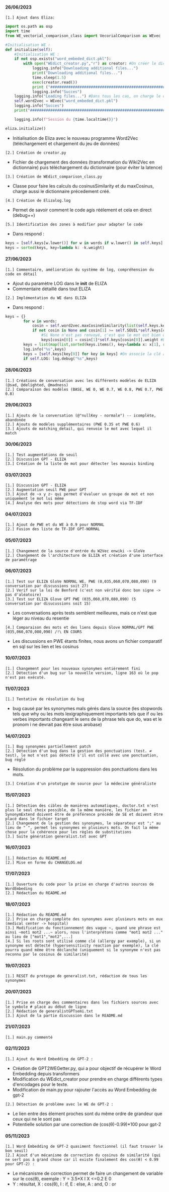 #### 26/06/2023 ####
```
[1.] Ajout dans Eliza:
```
```python
import os.path as osp
import time
from WE_vectorial_comparison_class import VecorialComparison as WEvec

#Initialisation WE : 
def initialize(self):
    #Initialisation WE : 
    if not osp.exists("word_embeded_dict.pkl"):
        with open("WEdict_creator.py","r") as creator: #On créer le dictionnaire s'il n'existe pas
            logging.info("Downloading additional files...")
            print("Downloading additional files...")
            time.sleep(1.5)
            exec(creator.read())
            print ("###############################################################################\n\n###############################################################################") 
            logging.info("Succes")
    logging.info("Loading files...") #Dans tous les cas, on charge le dictionnaire
    self.word2vec = WEvec("word_embeded_dict.pkl") 
    logging.info("Succes")
    print("###############################################################################\n\n###############################################################################") 

    logging.info(f"Session du {time.localtime()}")

eliza.initialize()
```
- Initialisation de Eliza avec le nouveau programme Word2Vec (téléchargement et chargement du jeu de données)
```
[2.] Création de creator.py
```
- Fichier de chargement des données (transformation du Wiki2Vec en dictionnaire) puis téléchargement du dictionnaire (pour éviter  la latence)
```
[3.] Création de WEdict_comparison_class.py
```
- Classe pour faire les calculs du cosinusSimilarity et du maxCosinus, charge aussi le dictionnaire précedement créé.
```
[4.] Création de Elizalog.log
```
- Permet de savoir comment le code agis réélement et cela en direct (debug++)
```
[5.] Identification des zones à modifier pour adapter le code
```
- Dans respond : 
```python
keys = [self.keys[w.lower()] for w in words if w.lower() in self.keys]
keys = sorted(keys, key=lambda k: -k.weight)
```
#### 27/06/2023 ####
```
[1.] Commentaire, amélioration du système de log, compréhension du code en détail
```
- Ajout du paramètre LOG dans le __init__ de ELIZA
- Commentaire détaillé dans tout ELIZA
```
[2.] Implémentation du WE dans ELIZA
```
- Dans respond : 
```python
keys = {}
        for w in words:
            cosin = self.word2vec.maxCosineSimilarity(list(self.keys.keys()),w.lower()) #Pour chaque mot, on calcule le maxCosSim
            if not cosin is None and cosin[1] >= self.SEUIL*self.keys[cosin[0]].weight: 
                #Si None n'est pas renvoyé, c'est que le mot est bien dans le dictionnaire et que le seuil adaptatif est vérifié
                keys[cosin[0]] = cosin[1]*self.keys[cosin[0]].weight #Dans ce cas on enregistre le mot, le poids adapté
        keys = list(map(list,sorted(keys.items(), key=lambda x: x[1], reverse=True))) #Finalement on met en ordre
        log.info("%s",keys)
        keys = [self.keys[key[0]] for key in keys] #On associe la clé à sa clé de classe Key
        if self.LOG: log.debug("%s",keys)
```
#### 28/06/2023 ####
```
[1.] Créations de conversation avec les différents modèles de ELIZA (@sad, @delighted, @madness)
[2.] Comparaison des modèles (BASE, WE 0, WE 0.7, WE 0.8, PWE 0.7, PWE 0.8)
```
#### 29/06/2023 ####
```
[1.] Ajouts de la conversation (@"nullKey - normale") -- icomplète, abandonée
[2.] Ajouts de modèles supplémentaires (PWE 0.35 et PWE 0.6)
[3.] Ajouts de matching_detail, qui renvoie le mot avec lequel il match
```
#### 30/06/2023 ####
```
[1.] Test augmentations de seuil
[2.] Discussion GPT - ELIZA
[3.] Création de la liste de mot pour détecter les mauvais binding
```
#### 03/07/2023 ####
```
[1.] Discussion GPT - ELIZA
[2.] Augmentation seuil PWE pour GPT
[3.] Ajout de ~x y z~ qui permet d'évaluer un groupe de mot et non uniquement le mot lui même
[4.] Analyse des mots pour détections de stop word via TF-IDF
```
#### 04/07/2023 ####
```
[1.] Ajout de PWE et du WE à 0.9 pour NORMAL
[2.] Fusion des liste de TF-IDF GPT-NORMAL
```
#### 05/07/2023 ####
```
[1.] Changement de la source d'entrée du W2Vec enwiki -> GloVe
[2.] Changement de l'architecture de ELIZA et création d'une interface de paramétrage
```
#### 06/07/2023 ####
```
[1.] Test sur ELIZA GloVe NORMAL WE, PWE (0,035,060,070,080,090) (9 conversation par discussions soit 27)
[2.] Verif sur la loi de Benford (c'est non vérifié donc bon signe -> pas d'aléatoire)
[3.] Test sur ELIZA Glove GPT PWE (035,060,070,080,090) (5 conversation par disucussions soit 15)
```
- Les conversations après tests semblent meilleures, mais ce n'est que léger au niveau du resentie 
```
[4.] Comparaison des mots et des liens depuis Glove NORMAL/GPT PWE (035,060,070,080,090) /!\ EN COURS
```
- Les discussions en PWE étants finites, nous avons un fichier comparatif en sql sur les lien et les cosinus
#### 10/07/2023 ####
```
[1.] Changement pour les nouveaux synonymes entièrement fini
[2.] Détection d'un bug sur la nouvelle version, ligne 163 où le pop n'est pas exécuté.
```
#### 11/07/2023 ####
```
[1.] Tentative de résolution du bug
```
- bug causé par les synonymes mals gérés dans la source (les stopwords tels que why ou les mots lexigraphiquement importants tels que if ou les verbes importants changeant le sens de la phrase tels que do, was et le pronom i ne devrait pas être sous arobase)
#### 14/07/2023 ####
```
[1.] Bug synonymes partiellement patch
[2.] Détection d'un bug dans la gestion des ponctuations (test. ≠ test), le mot n'est pas détecté s'il est collé avec une ponctuation, bug réglé
```
- Résolution du problème par la suppression des ponctuations dans les mots.
```
[3.] Création d'un prototype de source pour la médecine généraliste
```
#### 15/07/2023 ####
```
[1.] Détection des cibles de manières automatiques, doctor.txt n'est plus le seul choix possible, de la même manière, les fichier en SynonymExtend doivent être de préférence précédé de SE et doivent être placé dans le fichier target
[2.] Changement de la gestion des synonymes, le séparateur est ";" au lieu de " ", permet les synonymes en plusieurs mots. On fait la même chose pour la cohérence pour les règles de substitutions
[3.] Suite génération generalist.txt avec GPT
```
#### 16/07/2023 ####
```
[1.] Rédaction du README.md
[2.] Mise en forme du CHANGELOG.md
```
#### 17/07/2023 ####
```
[1.] Ouverture du code pour la prise en charge d'autres sources de WordEmbeding
[2.] Rédaction du README.md
```
#### 18/07/2023 ####
```
[1.] Rédaction du README.md
[2.] Prise en charge complète des synonymes avec plusieurs mots en eux (medical center -> hospital)
[3.] Modification du fonctionnement des vague ~, quand une phrase est ainsi ~mot1 mot2 ...~ alors, nous l'interprétons comme "mot1 mot2 ..." au lieu de ["mot1","mot2",...]
[4.] Si les roots sont utilisé comme clé (allergy par exemple), si un synonyme est détecté (hypersensitivity reaction par exemple), la clé pourra quand même être déclanché (uniquement si le synonyme n'est pas reconnu par le cosinus de similarité)
```
#### 19/07/2023 ####
```
[1.] RESET du protoype de generalist.txt, rédaction de tous les synonymes
```
#### 20/07/2023 ####
```
[1.] Prise en charge des commentaires dans les fichiers sources avec le symbole # placé au début de ligne
[2.] Rédaction de generalistGPTsemi.txt
[3.] Ajout de la partie discussion dans le README.md
```
#### 21/07/2023 ####
```
[1.] main.py commenté
```
#### 02/11/2023 ####
```
[1.] Ajout du Word Embedding de GPT-2 :
```
- Création de GPT2WEGetter.py, qui a pour objectif de récupérer le Word Embedding depuis transformers
- Modification du WEdict_creator pour prendre en charge différents types d'encodages pour le texte.
- Modification de main.py pour rajouter l'accès au Word Embedding de gpt-2
```
[2.] Détection de problème avec le WE de GPT-2 :
```
- Le lien entre des élement proches sont du même ordre de grandeur que ceux qui ne le sont pas
- Potentielle solution par une correction de (cos(θ)-0.99)*100 pour gpt-2

#### 05/11/2023 ####
```
[1.] Word Embedding de GPT-2 quasiment fonctionnel (il faut trouver le bon seuil)
[2.] Ajout d'un mécanisme de correction du cosinus de similarité (qui ne sert pas à grand chose car il existe finalement des cos(θ) < 0.99 pour GPT-2) :
```
- Le mécanisme de correction permet de faire un changement de variable sur le cos(θ), exemple : Y = 3.5*X I X <=0.2 E 0
- Y : résultat, X : cos(θ), I : if, E : else, A : and, O : or 
